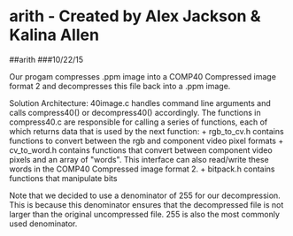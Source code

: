 # arith - Created by Alex Jackson & Kalina Allen
##arith
###10/22/15

Our progam compresses .ppm image into a COMP40 Compressed image format
2 and decompresses this file back into a .ppm image.

Solution Architecture:
40image.c handles command line arguments and calls compress40() or 
decompress40() accordingly. 
The functions in compress40.c are responsible for calling a series of functions,
each of which returns data that is used by the next function:
    + rgb_to_cv.h contains functions to convert between the rgb and component
      video pixel formats
    + cv_to_word.h contains functions that convert between component video
      pixels and an array of "words". This interface can also read/write
      these words in the COMP40 Compressed image format 2.
    + bitpack.h contains functions that manipulate bits

Note that we decided to use a denominator of 255 for our decompression. This is
because this denominator ensures that the decompressed file is not larger than 
the original uncompressed file. 255 is also the most commonly used denominator.

